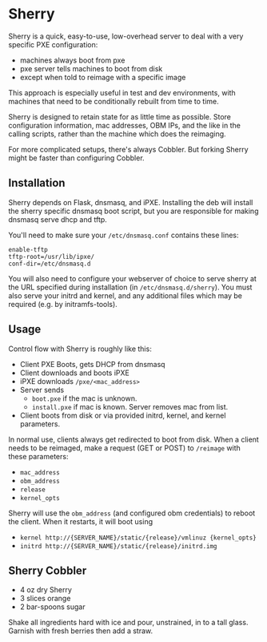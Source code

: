 Sherry
======

Sherry is a quick, easy-to-use, low-overhead server to deal with a
very specific PXE configuration:

 - machines always boot from pxe
 - pxe server tells machines to boot from disk
 - except when told to reimage with a specific image

This approach is especially useful in test and dev environments, with
machines that need to be conditionally rebuilt from time to time.

Sherry is designed to retain state for as little time as
possible. Store configuration information, mac addresses, OBM IPs, and
the like in the calling scripts, rather than the machine which does
the reimaging.

For more complicated setups, there's always Cobbler. But forking
Sherry might be faster than configuring Cobbler.

Installation
------------

Sherry depends on Flask, dnsmasq, and iPXE. Installing the deb will
install the sherry specific dnsmasq boot script, but you are responsible for
making dnsmasq serve dhcp and tftp.

You'll need to make sure your `/etc/dnsmasq.conf` contains these lines:

    enable-tftp
    tftp-root=/usr/lib/ipxe/
    conf-dir=/etc/dnsmasq.d

You will also need to configure your webserver of choice to serve
sherry at the URL specified during installation (in
`/etc/dnsmasq.d/sherry`). You must also serve your initrd and kernel,
and any additional files which may be required (e.g. by
initramfs-tools).

Usage
-----
Control flow with Sherry is roughly like this:

 - Client PXE Boots, gets DHCP from dnsmasq
 - Client downloads and boots iPXE
 - iPXE downloads `/pxe/<mac_address>`
 - Server sends
   - `boot.pxe` if the mac is unknown.
   - `install.pxe` if mac is known. Server removes mac from list.
 - Client boots from disk or via provided initrd, kernel, and kernel
   parameters.

In normal use, clients always get redirected to boot from disk. When a
client needs to be reimaged, make a request (GET or POST) to
`/reimage` with these parameters:

 - `mac_address`
 - `obm_address`
 - `release`
 - `kernel_opts`

Sherry will use the `obm_address` (and configured obm credentials) to
reboot the client. When it restarts, it will boot using

 - `kernel http://{SERVER_NAME}/static/{release}/vmlinuz {kernel_opts}`
 - `initrd http://{SERVER_NAME}/static/{release}/initrd.img`

Sherry Cobbler
--------------
 - 4 oz dry Sherry
 - 3 slices orange
 - 2 bar-spoons sugar

Shake all ingredients hard with ice and pour, unstrained, in to a tall
glass. Garnish with fresh berries then add a straw.
